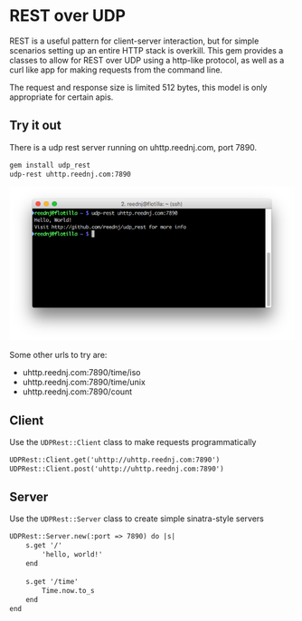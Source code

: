 # REST over UDP

REST is a useful pattern for client-server interaction, but for simple scenarios setting up an entire HTTP stack is overkill. This gem provides a classes to allow for REST over UDP using a http-like protocol, as well as a curl like app for making requests from the command line.

The request and response size is limited 512 bytes, this model is only appropriate for certain apis. 

## Try it out

There is a udp rest server running on uhttp.reednj.com, port 7890.

	gem install udp_rest
	udp-rest uhttp.reednj.com:7890

![terminal](docs/term.png)

Some other urls to try are:

 - uhttp.reednj.com:7890/time/iso
 - uhttp.reednj.com:7890/time/unix
 - uhttp.reednj.com:7890/count

## Client

Use the `UDPRest::Client` class to make requests programmatically

	UDPRest::Client.get('uhttp://uhttp.reednj.com:7890')
	UDPRest::Client.post('uhttp://uhttp.reednj.com:7890')

## Server

Use the `UDPRest::Server` class to create simple sinatra-style servers

	UDPRest::Server.new(:port => 7890) do |s|
		s.get '/'
			'hello, world!'
		end

		s.get '/time'
			Time.now.to_s
		end
	end
